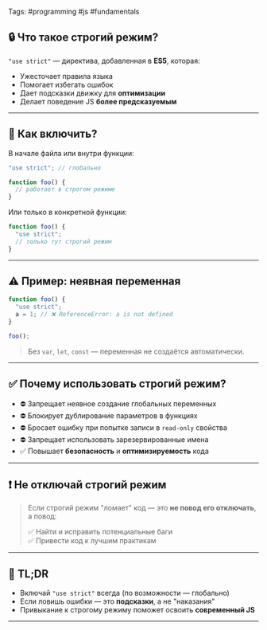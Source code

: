 Tags: #programming #js #fundamentals 
## 🔒 Что такое строгий режим?

`"use strict"` — директива, добавленная в **ES5**, которая:

- Ужесточает правила языка
- Помогает избегать ошибок
- Дает подсказки движку для **оптимизации**
- Делает поведение JS **более предсказуемым**

---

## 🚩 Как включить?

В начале файла или внутри функции:

```js
"use strict"; // глобально

function foo() {
  // работает в строгом режиме
}
```

Или только в конкретной функции:

```js
function foo() {
  "use strict";
  // только тут строгий режим
}
```

---

## ⚠️ Пример: неявная переменная

```js
function foo() {
  "use strict";
  a = 1; // ❌ ReferenceError: a is not defined
}

foo();
```

> Без `var`, `let`, `const` — переменная не создаётся автоматически.

---

## ✅ Почему использовать строгий режим?

- ⛔ Запрещает неявное создание глобальных переменных  
- ⛔ Блокирует дублирование параметров в функциях  
- ⛔ Бросает ошибку при попытке записи в `read-only` свойства  
- ⛔ Запрещает использовать зарезервированные имена  
- ✅ Повышает **безопасность** и **оптимизируемость** кода

---

## ❗ Не отключай строгий режим

> Если строгий режим "ломает" код — это **не повод его отключать**, а повод:
> 
> ✅ Найти и исправить потенциальные баги  
> ✅ Привести код к лучшим практикам

---

## 🧾 TL;DR

- Включай `"use strict"` всегда (по возможности — глобально)
- Если ловишь ошибки — это **подсказки**, а не "наказания"
- Привыкание к строгому режиму поможет освоить **современный JS**

---